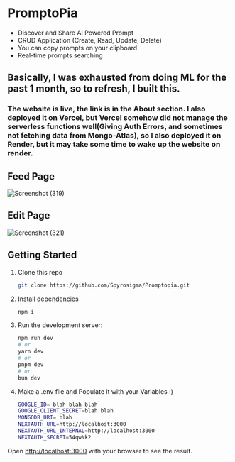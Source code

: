 # PromptoPia

- Discover and Share AI Powered Prompt
- CRUD Application (Create, Read, Update, Delete)
- You can copy prompts on your clipboard
- Real-time prompts searching

## Basically, I was exhausted from doing ML for the past 1 month, so to refresh, I built this. 
### The website is live, the link is in the About section. I also deployed it on Vercel, but Vercel somehow did not manage the serverless functions well(Giving Auth Errors, and sometimes not fetching data from Mongo-Atlas), so I also deployed it on Render, but it may take some time to wake up the website on render.

## Feed Page
![Screenshot (319)](https://github.com/user-attachments/assets/d7fa4d2f-b460-4e46-a359-c7ace41f870b)


## Edit Page
![Screenshot (321)](https://github.com/user-attachments/assets/3fc88a41-d5f1-411c-98f7-bf5fd4a8c44e)


## Getting Started

1. Clone this repo
    ```bash
    git clone https://github.com/Spyrosigma/Promptopia.git
    ```
2. Install dependencies
    ```bash
    npm i
    ```
3. Run the development server:
    ```bash
    npm run dev
    # or
    yarn dev
    # or
    pnpm dev
    # or
    bun dev
    ```
4. Make a .env file and Populate it with your Variables :)
    ```bash
    GOOGLE_ID= blah blah blah
    GOOGLE_CLIENT_SECRET=blah blah
    MONGODB_URI= blah
    NEXTAUTH_URL=http://localhost:3000
    NEXTAUTH_URL_INTERNAL=http://localhost:3000
    NEXTAUTH_SECRET=54qwNk2  
    ```

Open [http://localhost:3000](http://localhost:3000) with your browser to see the result.

